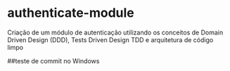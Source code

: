 # authenticate-module
Criação de um módulo de autenticação utilizando os conceitos de Domain Driven Design (DDD), Tests Driven Design TDD e arquitetura de código limpo

##teste de commit no Windows
